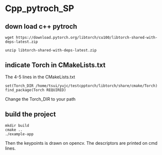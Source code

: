 # Cpp_pytroch_SP

## down load c++ pytroch
```
wget https://download.pytorch.org/libtorch/cu100/libtorch-shared-with-deps-latest.zip

unzip libtorch-shared-with-deps-latest.zip
```

## indicate Torch in CMakeLists.txt

The 4-5 lines in the CMakeLists.txt

```
set(Torch_DIR /home/tsui/yujc/testcpptorch/libtorch/share/cmake/Torch)
find_package(Torch REQUIRED)
```

Change the Torch\_DIR to your path

## build the project

```
mkdir build
cmake ..
./example-app
```

Then the keypoints is drawn on opencv. The descriptors are printed on cmd lines.
